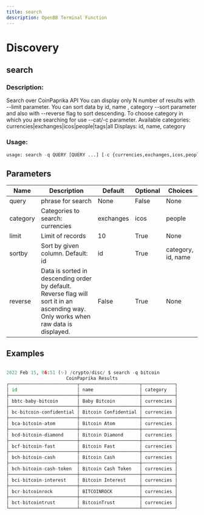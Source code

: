 ```yaml
---
title: search
description: OpenBB Terminal Function
---
```


# Discovery

## search

### Description: 

Search over CoinPaprika API You can display only N number of results with --limit parameter. You can sort data by id, name , category --sort parameter and also with --reverse flag to sort descending. To choose category in which you are searching for use --cat/-c parameter. Available categories: currencies|exchanges|icos|people|tags|all Displays: id, name, category

### Usage: 
```python
usage: search -q QUERY [QUERY ...] [-c {currencies,exchanges,icos,people,tags,all}] [-l LIMIT] [-s {category,id,name}] [-r]
```

## Parameters

| Name | Description | Default | Optional | Choices |
| ---- | ----------- | ------- | -------- | ------- |
| query | phrase for search | None | False | None |
| category | Categories to search: currencies|exchanges|icos|people|tags|all. Default: all | all | True | currencies, exchanges, icos, people, tags, all |
| limit | Limit of records | 10 | True | None |
| sortby | Sort by given column. Default: id | id | True | category, id, name |
| reverse | Data is sorted in descending order by default. Reverse flag will sort it in an ascending way. Only works when raw data is displayed. | False | True | None |


## Examples

```python

2022 Feb 15, 06:51 (✨) /crypto/disc/ $ search -q bitcoin
                      CoinPaprika Results
┌─────────────────────────┬──────────────────────┬────────────┐
│ id                      │ name                 │ category   │
├─────────────────────────┼──────────────────────┼────────────┤
│ bbtc-baby-bitcoin       │ Baby Bitcoin         │ currencies │
├─────────────────────────┼──────────────────────┼────────────┤
│ bc-bitcoin-confidential │ Bitcoin Confidential │ currencies │
├─────────────────────────┼──────────────────────┼────────────┤
│ bca-bitcoin-atom        │ Bitcoin Atom         │ currencies │
├─────────────────────────┼──────────────────────┼────────────┤
│ bcd-bitcoin-diamond     │ Bitcoin Diamond      │ currencies │
├─────────────────────────┼──────────────────────┼────────────┤
│ bcf-bitcoin-fast        │ Bitcoin Fast         │ currencies │
├─────────────────────────┼──────────────────────┼────────────┤
│ bch-bitcoin-cash        │ Bitcoin Cash         │ currencies │
├─────────────────────────┼──────────────────────┼────────────┤
│ bch-bitcoin-cash-token  │ Bitcoin Cash Token   │ currencies │
├─────────────────────────┼──────────────────────┼────────────┤
│ bci-bitcoin-interest    │ Bitcoin Interest     │ currencies │
├─────────────────────────┼──────────────────────┼────────────┤
│ bcr-bitcoinrock         │ BITCOINROCK          │ currencies │
├─────────────────────────┼──────────────────────┼────────────┤
│ bct-bitcointrust        │ BitcoinTrust         │ currencies │
└─────────────────────────┴──────────────────────┴────────────┘

```


